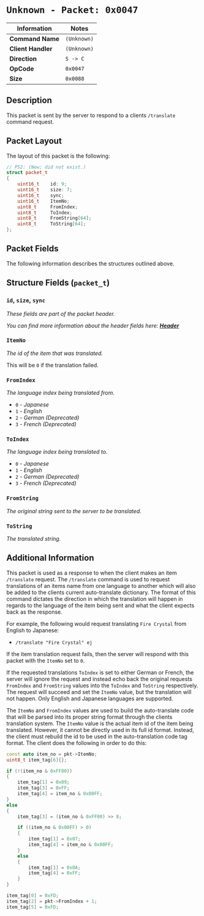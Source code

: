 # `Unknown - Packet: 0x0047`

| Information               | Notes |
|---                        |---    |
| **Command Name**          | `(Unknown)` |
| **Client Handler**        | `(Unknown)` |
| **Direction**             | `S -> C` |
| **OpCode**                | `0x0047` |
| **Size**                  | `0x0088` |

## Description

This packet is sent by the server to respond to a clients `/translate` command request.

## Packet Layout

The layout of this packet is the following:

```cpp
// PS2: (New; did not exist.)
struct packet_t
{
    uint16_t    id: 9;
    uint16_t    size: 7;
    uint16_t    sync;
    uint16_t    ItemNo;
    uint8_t     FromIndex;
    uint8_t     ToIndex;
    uint8_t     FromString[64];
    uint8_t     ToString[64];
};
```

## Packet Fields

The following information describes the structures outlined above.

## Structure Fields (`packet_t`)

### `id`, `size`, `sync`

_These fields are part of the packet header._

_You can find more information about the header fields here: [**Header**](/world/server/Header.md)_

### `ItemNo`

_The id of the item that was translated._

This will be `0` if the translation failed.

### `FromIndex`

_The language index being translated from._

  - `0` - _Japanese_
  - `1` - _English_
  - `2` - _German (Deprecated)_
  - `3` - _French (Deprecated)_

### `ToIndex`

_The language index being translated to._

  - `0` - _Japanese_
  - `1` - _English_
  - `2` - _German (Deprecated)_
  - `3` - _French (Deprecated)_

### `FromString`

_The original string sent to the server to be translated._

### `ToString`

_The translated string._

## Additional Information

This packet is used as a response to when the client makes an item `/translate` request. The `/translate` command is used to request translations of an items name from one language to another which will also be added to the clients current auto-translate dictionary. The format of this command dictates the direction in which the translation will happen in regards to the language of the item being sent and what the client expects back as the response.

For example, the following would request translating `Fire Crystal` from English to Japanese:

  - `/translate "Fire Crystal" ej`

If the item translation request fails, then the server will respond with this packet with the `ItemNo` set to `0`.

If the requested translations `ToIndex` is set to either German or French, the server will ignore the request and instead echo back the original requests `FromIndex` and `FromString` values into the `ToIndex` and `ToString` respectively. The request will succeed and set the `ItemNo` value, but the translation will not happen. Only English and Japanese languages are supported.

The `ItemNo` and `FromIndex` values are used to build the auto-translate code that will be parsed into its proper string format through the clients translation system. The `ItemNo` value is the actual item id of the item being translated. However, it cannot be directly used in its full id format. Instead, the client must rebuild the id to be used in the auto-translation code tag format. The client does the following in order to do this:

```cpp
const auto item_no = pkt->ItemNo;
uint8_t item_tag[6]{};

if (!(item_no & 0xFF00))
{
    item_tag[1] = 0x09;
    item_tag[3] = 0xFF;
    item_tag[4] = item_no & 0x00FF;
}
else
{
    item_tag[3] = (item_no & 0xFF00) >> 8;

    if ((item_no & 0x00FF) > 0)
    {
        item_tag[1] = 0x07;
        item_tag[4] = item_no & 0x00FF;
    }
    else
    {
        item_tag[1] = 0x0A;
        item_tag[4] = 0xFF;
    }
}

item_tag[0] = 0xFD;
item_tag[2] = pkt->FromIndex + 1;
item_tag[5] = 0xFD;
```
